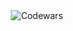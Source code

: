 <div id="header" align="center">
  <img src="https://www.codewars.com/users/Jetskici00/badges/small" alt="Codewars">
</div>
